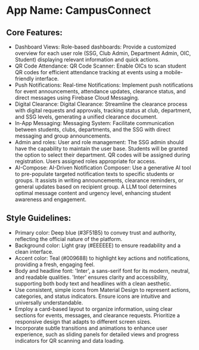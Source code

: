 # **App Name**: CampusConnect

## Core Features:

- Dashboard Views: Role-based dashboards: Provide a customized overview for each user role (SSG, Club Admin, Department Admin, OIC, Student) displaying relevant information and quick actions.
- QR Code Attendance: QR Code Scanner: Enable OICs to scan student QR codes for efficient attendance tracking at events using a mobile-friendly interface.
- Push Notifications: Real-time Notifications: Implement push notifications for event announcements, attendance updates, clearance status, and direct messages using Firebase Cloud Messaging.
- Digital Clearance: Digital Clearance: Streamline the clearance process with digital requests and approvals, tracking status at club, department, and SSG levels, generating a unified clearance document.
- In-App Messaging: Messaging System: Facilitate communication between students, clubs, departments, and the SSG with direct messaging and group announcements.
- Admin and roles: User and role management: The SSG admin should have the capability to maintain the user base. Students will be granted the option to select their department. QR codes will be assigned during registration. Users assigned roles appropriate for access.
- AI-Compose: AI-Driven Notification Composer: Use a generative AI tool to pre-populate targeted notification texts to specific students or groups. It assists in writing announcements, clearance reminders, or general updates based on recipient group. A LLM tool determines optimal message content and urgency level, enhancing student awareness and engagement.

## Style Guidelines:

- Primary color: Deep blue (#3F51B5) to convey trust and authority, reflecting the official nature of the platform.
- Background color: Light gray (#EEEEEE) to ensure readability and a clean interface.
- Accent color: Teal (#009688) to highlight key actions and notifications, providing a fresh, engaging feel.
- Body and headline font: 'Inter', a sans-serif font for its modern, neutral, and readable qualities. 'Inter' ensures clarity and accessibility, supporting both body text and headlines with a clean aesthetic.
- Use consistent, simple icons from Material Design to represent actions, categories, and status indicators. Ensure icons are intuitive and universally understandable.
- Employ a card-based layout to organize information, using clear sections for events, messages, and clearance requests. Prioritize a responsive design that adapts to different screen sizes.
- Incorporate subtle transitions and animations to enhance user experience, such as sliding panels for detailed views and progress indicators for QR scanning and data loading.